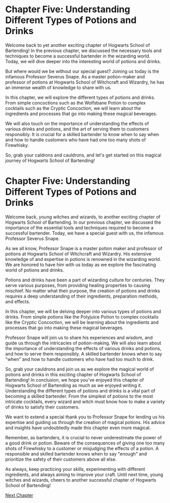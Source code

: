# Chapter Five: Understanding Different Types of Potions and Drinks

Welcome back to yet another exciting chapter of Hogwarts School of Bartending! In the previous chapter, we discussed the necessary tools and techniques to become a successful bartender in the wizarding world. Today, we will dive deeper into the interesting world of potions and drinks.

But where would we be without our special guest? Joining us today is the infamous Professor Severus Snape. As a master potion-maker and professor of potions at Hogwarts School of Witchcraft and Wizardry, he has an immense wealth of knowledge to share with us. 

In this chapter, we will explore the different types of potions and drinks. From simple concoctions such as the Wolfsbane Potion to complex cocktails such as the Cryptic Concoction, we will learn about the ingredients and processes that go into making these magical beverages.

We will also touch on the importance of understanding the effects of various drinks and potions, and the art of serving them to customers responsibly. It is crucial for a skilled bartender to know when to say when and how to handle customers who have had one too many shots of Firewhisky.

So, grab your caldrons and cauldrons, and let's get started on this magical journey of Hogwarts School of Bartending!
# Chapter Five: Understanding Different Types of Potions and Drinks

Welcome back, young witches and wizards, to another exciting chapter of Hogwarts School of Bartending. In our previous chapter, we discussed the importance of the essential tools and techniques required to become a successful bartender. Today, we have a special guest with us, the infamous Professor Severus Snape.

As we all know, Professor Snape is a master potion maker and professor of potions at Hogwarts School of Witchcraft and Wizardry. His extensive knowledge of and expertise in potions is renowned in the wizarding world. We are honored to have him with us today as we explore the fascinating world of potions and drinks.

Potions and drinks have been a part of wizarding culture for centuries. They serve various purposes, from providing healing properties to causing mischief. No matter what their purpose, the creation of potions and drinks requires a deep understanding of their ingredients, preparation methods, and effects.

In this chapter, we will be delving deeper into various types of potions and drinks. From simple potions like the Polyjuice Potion to complex cocktails like the Cryptic Concoction, we will be learning about the ingredients and processes that go into making these magical beverages. 

Professor Snape will join us to share his experiences and wisdom, and guide us through the intricacies of potion-making. We will also learn about the importance of understanding the effects of various drinks and potions, and how to serve them responsibly. A skilled bartender knows when to say "when" and how to handle customers who have had too much to drink. 

So, grab your cauldrons and join us as we explore the magical world of potions and drinks in this exciting chapter of Hogwarts School of Bartending!
In conclusion, we hope you've enjoyed this chapter of Hogwarts School of Bartending as much as we enjoyed writing it. Understanding the different types of potions and drinks is a vital part of becoming a skilled bartender. From the simplest of potions to the most intricate cocktails, every wizard and witch must know how to make a variety of drinks to satisfy their customers.

We want to extend a special thank you to Professor Snape for lending us his expertise and guiding us through the creation of magical potions. His advice and insights have undoubtedly made this chapter even more magical.

Remember, as bartenders, it is crucial to never underestimate the power of a good drink or potion. Beware of the consequences of giving one too many shots of Firewhisky to a customer or misjudging the effects of a potion. A responsible and skilled bartender knows when to say "enough" and prioritize the safety of their customers above all else.

As always, keep practicing your skills, experimenting with different ingredients, and always aiming to improve your craft. Until next time, young witches and wizards, cheers to another successful chapter of Hogwarts School of Bartending!


[Next Chapter](06_Chapter06.md)
